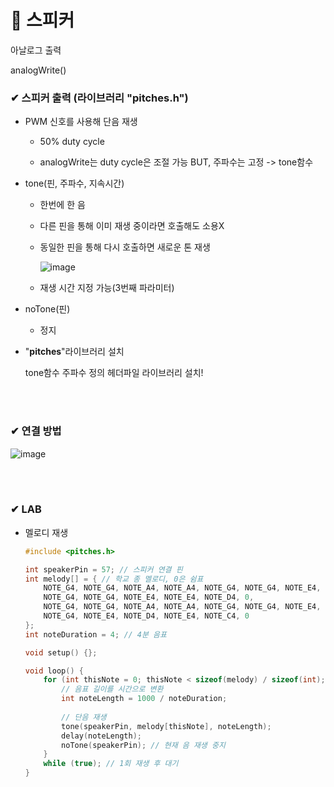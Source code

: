 # 📌 스피커

아날로그 출력

analogWrite()

### ✔ 스피커 출력 (라이브러리 "pitches.h")

- PWM 신호를 사용해 단음 재생

    - 50% duty cycle

    - analogWrite는 duty cycle은 조절 가능 BUT, 주파수는 고정 -> tone함수

- tone(핀, 주파수, 지속시간)

    - 한번에 한 음

    - 다른 핀을 통해 이미 재생 중이라면 호출해도 소용X

    - 동일한 핀을 통해 다시 호출하면 새로운 톤 재생

        ![image](https://user-images.githubusercontent.com/54584063/84288001-93f73400-ab7b-11ea-8811-9baff2e0d8d0.png)

    - 재생 시간 지정 가능(3번째 파라미터)

- noTone(핀)

    - 정지

- "**pitches**"라이브러리 설치

    tone함수 주파수 정의 헤더파일 라이브러리 설치!


<br>
<br>

### ✔ 연결 방법

![image](https://user-images.githubusercontent.com/54584063/84286649-f0f1ea80-ab79-11ea-91b3-78478ef326f1.png)

<br>
<br>

### ✔ LAB

- 멜로디 재생

    ```c
    #include <pitches.h>

    int speakerPin = 57; // 스피커 연결 핀
    int melody[] = { // 학교 종 멜로디, 0은 쉼표
        NOTE_G4, NOTE_G4, NOTE_A4, NOTE_A4, NOTE_G4, NOTE_G4, NOTE_E4, 0, 
        NOTE_G4, NOTE_G4, NOTE_E4, NOTE_E4, NOTE_D4, 0, 
        NOTE_G4, NOTE_G4, NOTE_A4, NOTE_A4, NOTE_G4, NOTE_G4, NOTE_E4, 0, 
        NOTE_G4, NOTE_E4, NOTE_D4, NOTE_E4, NOTE_C4, 0 
    }; 
    int noteDuration = 4; // 4분 음표

    void setup() {};

    void loop() {
        for (int thisNote = 0; thisNote < sizeof(melody) / sizeof(int); thisNote++) {
            // 음표 길이를 시간으로 변환
            int noteLength = 1000 / noteDuration; 
            
            // 단음 재생 
            tone(speakerPin, melody[thisNote], noteLength); 
            delay(noteLength); 
            noTone(speakerPin); // 현재 음 재생 중지
        } 
        while (true); // 1회 재생 후 대기
    }

    ```